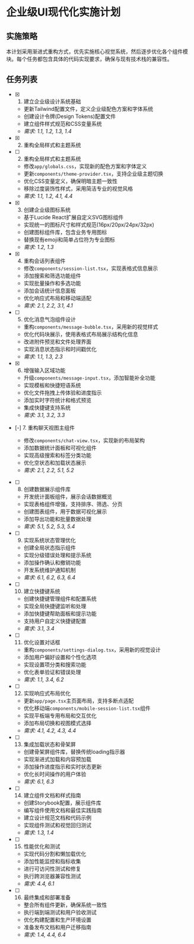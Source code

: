 # 企业级UI现代化实施计划

## 实施策略

本计划采用渐进式重构方式，优先实施核心视觉系统，然后逐步优化各个组件模块。每个任务都包含具体的代码实现要求，确保与现有技术栈的兼容性。

## 任务列表

- [x] 1. 建立企业级设计系统基础










  - 更新Tailwind配置文件，定义企业级配色方案和字体系统
  - 创建设计令牌(Design Tokens)配置文件
  - 建立组件样式规范和CSS变量系统
  - _需求: 1.1, 1.2, 1.3, 1.4_
- [x] 2. 重构全局样式和主题系统




- [ ] 2. 重构全局样式和主题系统

  - 修改`app/globals.css`，实现新的配色方案和字体定义
  - 更新`components/theme-provider.tsx`，支持企业级主题切换
  - 优化CSS变量定义，确保明暗主题一致性
  - 移除过度装饰性样式，采用简洁专业的视觉风格
  - _需求: 1.1, 1.2, 4.1, 4.4_

- [x] 3. 创建企业级图标系统




  - 基于Lucide React扩展自定义SVG图标组件
  - 实现统一的图标尺寸和样式规范(16px/20px/24px/32px)
  - 创建图标组件库，包含业务专用图标
  - 替换现有emoji和简单占位符为专业图标
  - _需求: 1.2, 1.3_

- [x] 4. 重构会话列表组件





  - 修改`components/session-list.tsx`，实现表格式信息展示
  - 添加搜索和筛选功能组件
  - 实现批量操作和多选功能
  - 添加会话统计信息面板
  - 优化响应式布局和移动端适配
  - _需求: 2.1, 2.2, 3.1, 4.1_

- [ ] 5. 优化消息气泡组件设计




  - 重构`components/message-bubble.tsx`，采用新的视觉样式
  - 优化代码块展示，使用表格式布局展示结构化信息
  - 改进附件预览和文件处理界面
  - 实现消息状态指示和时间戳优化
  - _需求: 1.1, 1.3, 2.3_

- [x] 6. 增强输入区域功能





  - 升级`components/message-input.tsx`，添加智能补全功能
  - 实现模板和快捷短语系统
  - 优化文件拖拽上传体验和进度指示
  - 添加实时字符统计和格式预览
  - 集成快捷键支持系统
  - _需求: 3.1, 3.2, 3.3_

- [-] 7. 重构聊天视图主组件







  - 修改`components/chat-view.tsx`，实现新的布局架构
  - 添加数据统计面板和可视化组件
  - 实现高级搜索和标签分类功能
  - 优化空状态和加载状态展示
  - _需求: 2.1, 2.2, 5.1, 5.2_

- [ ] 8. 创建数据展示组件库
  - 开发统计面板组件，展示会话数据概览
  - 实现表格组件增强，支持排序、筛选、分页
  - 创建图表组件，用于数据可视化展示
  - 添加导出功能和批量数据处理
  - _需求: 5.1, 5.2, 5.3, 5.4_

- [ ] 9. 实现系统状态管理优化
  - 创建全局状态指示组件
  - 实现分级错误处理和提示系统
  - 添加操作确认和撤销功能
  - 开发系统维护通知机制
  - _需求: 6.1, 6.2, 6.3, 6.4_

- [ ] 10. 建立快捷键系统
  - 创建快捷键管理组件和配置系统
  - 实现全局快捷键监听和处理
  - 添加快捷键帮助面板和提示功能
  - 支持用户自定义快捷键配置
  - _需求: 3.1, 3.4_

- [ ] 11. 优化设置对话框
  - 重构`components/settings-dialog.tsx`，采用新的视觉设计
  - 添加用户偏好设置和个性化选项
  - 实现设置项分类和搜索功能
  - 优化表单验证和错误处理
  - _需求: 1.1, 3.4, 6.2_

- [ ] 12. 实现响应式布局优化
  - 更新`app/page.tsx`主页面布局，支持多断点适配
  - 优化移动端`components/mobile-session-list.tsx`组件
  - 实现平板端专用布局和交互优化
  - 添加布局切换和视图模式选择
  - _需求: 4.1, 4.2, 4.3, 4.4_

- [ ] 13. 集成加载状态和骨架屏
  - 创建骨架屏组件库，替换传统loading指示器
  - 实现渐进式加载和内容预加载
  - 添加操作进度指示和实时状态更新
  - 优化长时间操作的用户体验
  - _需求: 6.1, 6.3_

- [ ] 14. 建立组件文档和样式指南
  - 创建Storybook配置，展示组件库
  - 编写组件使用文档和最佳实践指南
  - 建立设计规范文档和代码示例
  - 实现组件测试和视觉回归测试
  - _需求: 1.3, 1.4_

- [ ] 15. 性能优化和测试
  - 实现代码分割和懒加载优化
  - 添加性能监控和指标收集
  - 进行可访问性测试和修复
  - 执行跨浏览器兼容性测试
  - _需求: 4.4, 6.1_

- [ ] 16. 最终集成和部署准备
  - 整合所有组件更新，确保系统一致性
  - 执行端到端测试和用户验收测试
  - 优化构建配置和生产环境设置
  - 准备发布文档和用户迁移指南
  - _需求: 1.4, 4.4, 6.4_